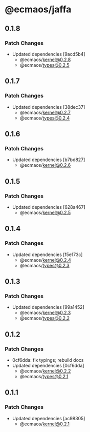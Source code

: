 # @ecmaos/jaffa

## 0.1.8

### Patch Changes

- Updated dependencies [9acd5b4]
  - @ecmaos/kernel@0.2.8
  - @ecmaos/types@0.2.5

## 0.1.7

### Patch Changes

- Updated dependencies [38dec37]
  - @ecmaos/kernel@0.2.7
  - @ecmaos/types@0.2.4

## 0.1.6

### Patch Changes

- Updated dependencies [b7bd827]
  - @ecmaos/kernel@0.2.6

## 0.1.5

### Patch Changes

- Updated dependencies [628a467]
  - @ecmaos/kernel@0.2.5

## 0.1.4

### Patch Changes

- Updated dependencies [f5e173c]
  - @ecmaos/kernel@0.2.4
  - @ecmaos/types@0.2.3

## 0.1.3

### Patch Changes

- Updated dependencies [99a1452]
  - @ecmaos/kernel@0.2.3
  - @ecmaos/types@0.2.2

## 0.1.2

### Patch Changes

- 0cf6dda: fix typings; rebuild docs
- Updated dependencies [0cf6dda]
  - @ecmaos/kernel@0.2.2
  - @ecmaos/types@0.2.1

## 0.1.1

### Patch Changes

- Updated dependencies [ac98305]
  - @ecmaos/kernel@0.2.1
